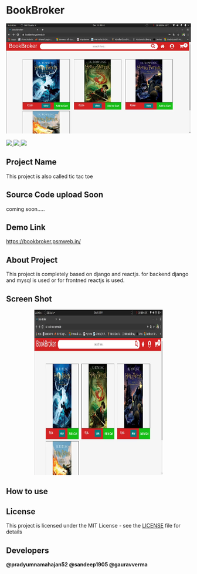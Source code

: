 # BookBroker
<p align="center"><img src="https://github.com/pradyumnamahajan52/bookbroker/blob/main/screenshot/bokbroker1.png" height="300"></p>

<p align="center">
  
  <a href="#" ><img src="https://img.shields.io/badge/Version-4.3-brightgreen"> </a>
  <a href="#" ><img src="https://img.shields.io/badge/Programming Language-C++ & C-brightgreen"> </a>
  [<img src="https://img.shields.io/github/license/pradyumnamahajan52/tic-tac-toe?color=GREEN">](LICENSE) 

</p>

## Project Name

This project is also called tic tac toe

## Source Code upload Soon
coming soon.....

## Demo Link
https://bookbroker.psmweb.in/


## About Project

This project is completely based on django and reactjs. for backend django and mysql is used or for frontned reactjs is used.

## Screen Shot

<p align="center">
<img src="https://github.com/pradyumnamahajan52/bookbroker/blob/main/screenshot/bokbroker1.png" width="350" height="450">
</p>

## How to use 



## License

This project is licensed under the MIT License - see the [LICENSE](LICENSE) file for details

## Developers

**@pradyumnamahajan52 @sandeep1905 @gauravverma**
